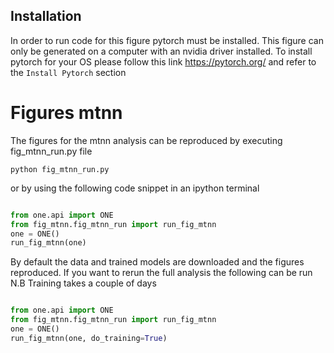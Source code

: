 ## Installation
In order to run code for this figure pytorch must be installed. This figure can only be generated on a computer with
an nvidia driver installed.
To install pytorch for your OS please follow this link https://pytorch.org/ and refer to the `Install Pytorch` section

# Figures mtnn
The figures for the mtnn analysis can be reproduced by executing fig_mtnn_run.py file 
```
python fig_mtnn_run.py
```

or by using the following code snippet in an ipython terminal

```python

from one.api import ONE
from fig_mtnn.fig_mtnn_run import run_fig_mtnn
one = ONE()
run_fig_mtnn(one)
```

By default the data and trained models are downloaded and the figures reproduced. If you want to rerun the full analysis
the following can be run N.B Training takes a couple of days 
```python

from one.api import ONE
from fig_mtnn.fig_mtnn_run import run_fig_mtnn
one = ONE()
run_fig_mtnn(one, do_training=True)
```

